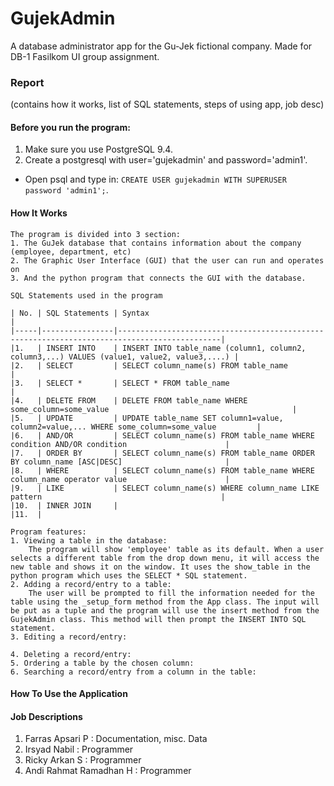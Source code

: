 # GujekAdmin
A database administrator app for the Gu-Jek fictional company. Made for DB-1 Fasilkom UI group assignment.
### Report
(contains how it works, list of SQL statements, steps of using app, job desc)


#### Before you run the program:
1. Make sure you use PostgreSQL 9.4.
2. Create a postgresql with user='gujekadmin' and password='admin1'. 
  * Open psql and type in: ```CREATE USER gujekadmin WITH SUPERUSER password 'admin1';```.


#### How It Works
	The program is divided into 3 section:
	1. The GuJek database that contains information about the company (employee, department, etc)
	2. The Graphic User Interface (GUI) that the user can run and operates on
	3. And the python program that connects the GUI with the database.

	SQL Statements used in the program
	
	| No. | SQL Statements | Syntax                                                                                      |
	|-----|----------------|---------------------------------------------------------------------------------------------|
	|1.   | INSERT INTO    | INSERT INTO table_name (column1, column2, column3,...) VALUES (value1, value2, value3,....) |
	|2.   | SELECT         | SELECT column_name(s) FROM table_name                                                       |
	|3.   | SELECT *       | SELECT * FROM table_name                                                                    |
	|4.   | DELETE FROM    | DELETE FROM table_name WHERE some_column=some_value									  	 |
	|5.   | UPDATE         | UPDATE table_name SET column1=value, column2=value,... WHERE some_column=some_value         |
	|6.   | AND/OR         | SELECT column_name(s) FROM table_name WHERE condition AND/OR condition                      |
	|7.   | ORDER BY       | SELECT column_name(s) FROM table_name ORDER BY column_name [ASC|DESC]                       |
	|8.   | WHERE          | SELECT column_name(s) FROM table_name WHERE column_name operator value                      |
	|9.   | LIKE           | SELECT column_name(s) WHERE column_name LIKE pattern                                        |
	|10.  | INNER JOIN     |
	|11.  |

	Program features:
	1. Viewing a table in the database: 
		The program will show 'employee' table as its default. When a user selects a different table from the drop down menu, it will access the new table and shows it on the window. It uses the show_table in the python program which uses the SELECT * SQL statement.
	2. Adding a record/entry to a table:
		The user will be prompted to fill the information needed for the table using the _setup_form method from the App class. The input will be put as a tuple and the program will use the insert method from the GujekAdmin class. This method will then prompt the INSERT INTO SQL statement.
	3. Editing a record/entry:

	4. Deleting a record/entry:
	5. Ordering a table by the chosen column:
	6. Searching a record/entry from a column in the table:

#### How To Use the Application



#### Job Descriptions
1. Farras Apsari P : Documentation, misc. Data
2. Irsyad Nabil : Programmer
3. Ricky Arkan S : Programmer
4. Andi Rahmat Ramadhan H : Programmer

